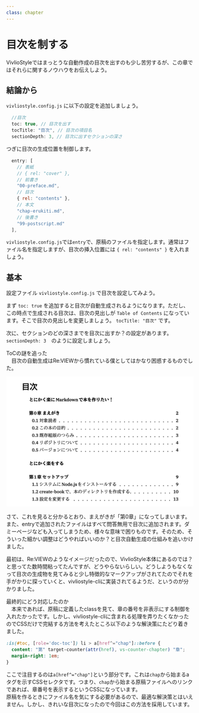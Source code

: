 ```yaml
---
class: chapter
---
```


# 目次を制する

VivlioStyleではまっとうな自動作成の目次を出すのも少し苦労するが、この章ではそれらに関するノウハウをお伝えしよう。

## 結論から

`vivliostyle.config.js` に以下の設定を追加しましょう。

```js:vivliostyle.config.js
  //目次
  toc: true, // 目次を出す
  tocTitle: "目次", // 目次の項目名
  sectionDepth: 3, // 目次に出すセクションの深さ
```

つぎに目次の生成位置を制御します。

```js:vivliostyle.config.js
  entry: [
    // 表紙
    // { rel: "cover" },
    // 前書き
    "00-preface.md",
    // 目次
    { rel: "contents" },
    // 本文
    "chap-erukiti.md",
    // 後書き
    "99-postscript.md"
  ],
```

`vivliostyle.config.js`では`entry`で、原稿のファイルを指定します。通常はファイル名を指定しますが、目次の挿入位置には `{ rel: "contents" }` を入れましょう。

## 基本

設定ファイル `vivliostyle.config.js` で目次を設定してみよう。

まず `toc: true` を追加すると目次が自動生成されるようになります。ただし、この時点で生成される目次は、目次の見出しが `Table of Contents` になっています。そこで目次の見出しを変更しましょう。 `tocTitle: "目次"` です。

次に、セクションのどの深さまでを目次に出すか？の設定があります。`sectionDepth: 3`　のように設定しましょう。

<div class="column">
<div class="column-title">ToCの謎を追った</div>
　目次の自動生成はRe:VIEWから慣れている僕としてはかなり困惑するものでした。

![](images/chap-vivliostyle/toc.png)

さて、これを見ると分かるとおり、まえがきが「第0章」になってしまいます。また、entryで追加されたファイルはすべて問答無用で目次に追加されます。ダミーページなども入ってしまうため、様々な意味で困りものです。そのため、そういった細かい調整はどうやればいいのか？と目次自動生成の仕組みを追いかけました。

最初は、Re:VIEWのようなイメージだったので、VivlioStyle本体にあるのでは？と思ってた数時間粘ってたんですが、どうやらないらしい。どうしようもなくなって目次の生成物を見てみると少し特徴的なマークアップがされてたのでそれを手がかりに探っていくと、vivliostyle-cliに実装されてるようだ、というのが分かりました。

</div>

<div class="column">
<div class="column-title">最終的にどう対応したのか</div>
　本来であれば、原稿に定義したclassを見て、章の番号を非表示にする制御を入れたかったです。しかし、vivliostyle-cliに含まれる処理を弄りたくなかったのでCSSだけで完結する方法を考えたところ以下のような解決策にたどり着きました。

```css
:is(#toc, [role='doc-toc']) li > a[href^="chap"]::before {
  content: "第" target-counter(attr(href), vs-counter-chapter) "章";
  margin-right: 1em;
}
```

ここで注目するのは`a[href^="chap"]`という部分です。これは`chap`から始まるaタグを示すCSSセレクタです。つまり、`chap`から始まる原稿ファイルへのリンクであれば、章番号を表示するというCSSになっています。  
原稿を作るときにファイル名を気にする必要があるので、最適な解決策とはいえません。しかし、きれいな目次になったので今回はこの方法を採用しています。
</div>

